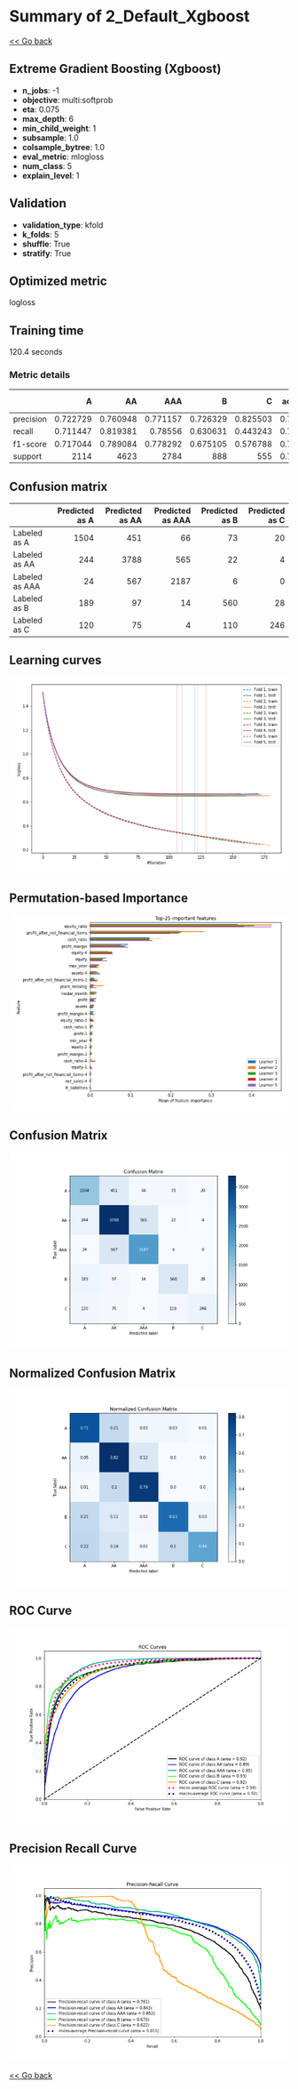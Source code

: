 # Summary of 2_Default_Xgboost

[<< Go back](../README.md)


## Extreme Gradient Boosting (Xgboost)
- **n_jobs**: -1
- **objective**: multi:softprob
- **eta**: 0.075
- **max_depth**: 6
- **min_child_weight**: 1
- **subsample**: 1.0
- **colsample_bytree**: 1.0
- **eval_metric**: mlogloss
- **num_class**: 5
- **explain_level**: 1

## Validation
 - **validation_type**: kfold
 - **k_folds**: 5
 - **shuffle**: True
 - **stratify**: True

## Optimized metric
logloss

## Training time

120.4 seconds

### Metric details
|           |           A |          AA |         AAA |          B |          C |   accuracy |    macro avg |   weighted avg |   logloss |
|:----------|------------:|------------:|------------:|-----------:|-----------:|-----------:|-------------:|---------------:|----------:|
| precision |    0.722729 |    0.760948 |    0.771157 |   0.726329 |   0.825503 |   0.755655 |     0.761333 |       0.756635 |  0.657047 |
| recall    |    0.711447 |    0.819381 |    0.78556  |   0.630631 |   0.443243 |   0.755655 |     0.678053 |       0.755655 |  0.657047 |
| f1-score  |    0.717044 |    0.789084 |    0.778292 |   0.675105 |   0.576788 |   0.755655 |     0.707263 |       0.752476 |  0.657047 |
| support   | 2114        | 4623        | 2784        | 888        | 555        |   0.755655 | 10964        |   10964        |  0.657047 |


## Confusion matrix
|                |   Predicted as A |   Predicted as AA |   Predicted as AAA |   Predicted as B |   Predicted as C |
|:---------------|-----------------:|------------------:|-------------------:|-----------------:|-----------------:|
| Labeled as A   |             1504 |               451 |                 66 |               73 |               20 |
| Labeled as AA  |              244 |              3788 |                565 |               22 |                4 |
| Labeled as AAA |               24 |               567 |               2187 |                6 |                0 |
| Labeled as B   |              189 |                97 |                 14 |              560 |               28 |
| Labeled as C   |              120 |                75 |                  4 |              110 |              246 |

## Learning curves
![Learning curves](learning_curves.png)

## Permutation-based Importance
![Permutation-based Importance](permutation_importance.png)
## Confusion Matrix

![Confusion Matrix](confusion_matrix.png)


## Normalized Confusion Matrix

![Normalized Confusion Matrix](confusion_matrix_normalized.png)


## ROC Curve

![ROC Curve](roc_curve.png)


## Precision Recall Curve

![Precision Recall Curve](precision_recall_curve.png)



[<< Go back](../README.md)
